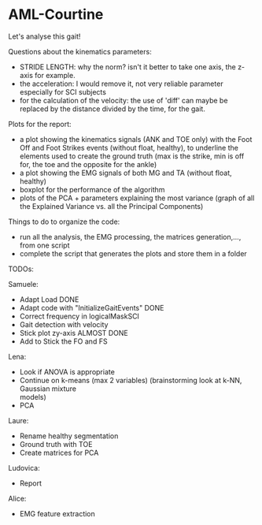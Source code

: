 # AML-Courtine
Let's analyse this gait!

Questions about the kinematics parameters: 
- STRIDE LENGTH: why the norm? isn't it better to take one axis, the z-axis for example. 
- the acceleration: I would remove it, not very reliable parameter especially for SCI subjects
- for the calculation of the velocity: the use of 'diff' can maybe be replaced by the distance divided by the time, for the gait. 

Plots for the report: 
- a plot showing the kinematics signals (ANK and TOE only) with the Foot Off and Foot Strikes events (without float, healthy), to underline the elements used to create the ground truth (max is the strike, min is off for, the toe and the opposite for the ankle)
- a plot showing the EMG signals of both MG and TA (without float, healthy)
- boxplot for the performance of the algorithm 
- plots of the PCA + parameters explaining the most variance (graph of all the Explained Variance vs. all the Principal Components)

Things to do to organize the code:
- run all the analysis, the EMG processing, the matrices generation,..., from one script
- complete the script that generates the plots and store them in a folder 

TODOs:

Samuele:
- Adapt Load DONE
- Adapt code with "InitializeGaitEvents" DONE
- Correct frequency in logicalMaskSCI
- Gait detection with velocity
- Stick plot zy-axis ALMOST DONE
- Add to Stick the FO and FS

Lena:
- Look if ANOVA is appropriate
- Continue on k-means (max 2 variables) (brainstorming look at k-NN, Gaussian mixture       
  models)
- PCA

Laure: 
- Rename healthy segmentation
- Ground truth with TOE
- Create matrices for PCA 

Ludovica:
- Report

Alice:
- EMG feature extraction


